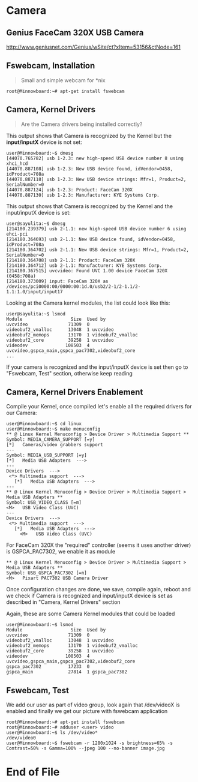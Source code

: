 # Camera

## Genius FaceCam 320X USB Camera
 http://www.geniusnet.com/Genius/wSite/ct?xItem=53156&ctNode=161 

## Fswebcam, Installation
> Small and simple webcam for *nix

    root@Minnowboard:~# apt-get install fswebcam

## Camera, Kernel Drivers
> Are the Camera drivers being installed correctly? 

This output shows that Camera is recognized by the Kernel but the **input/inputX** device is not set:

    user@Minnowboard:~$ dmesg
    [44070.765782] usb 1-2.3: new high-speed USB device number 8 using xhci_hcd
    [44070.887108] usb 1-2.3: New USB device found, idVendor=0458, idProduct=708a
    [44070.887118] usb 1-2.3: New USB device strings: Mfr=1, Product=2, SerialNumber=0
    [44070.887124] usb 1-2.3: Product: FaceCam 320X
    [44070.887130] usb 1-2.3: Manufacturer: KYE Systems Corp.

This output shows that Camera is recognized by the Kernel and the input/inputX
device is set:

    user@sayulita:~$ dmesg
    [214180.239379] usb 2-1.1: new high-speed USB device number 6 using ehci-pci
    [214180.364693] usb 2-1.1: New USB device found, idVendor=0458, idProduct=708a
    [214180.364702] usb 2-1.1: New USB device strings: Mfr=1, Product=2, SerialNumber=0
    [214180.364708] usb 2-1.1: Product: FaceCam 320X
    [214180.364712] usb 2-1.1: Manufacturer: KYE Systems Corp.
    [214180.367515] uvcvideo: Found UVC 1.00 device FaceCam 320X (0458:708a)
    [214180.373009] input: FaceCam 320X as /devices/pci0000:00/0000:00:1d.0/usb2/2-1/2-1.1/2-1.1:1.0/input/input17

Looking at the Camera kernel modules, the list could look like this:

    user@sayulita:~$ lsmod
    Module                  Size  Used by
    uvcvideo               71309  0
    videobuf2_vmalloc      13048  1 uvcvideo
    videobuf2_memops       13170  1 videobuf2_vmalloc
    videobuf2_core         39258  1 uvcvideo
    videodev              108503  4 uvcvideo,gspca_main,gspca_pac7302,videobuf2_core
    ...

If your camera is recognized and the input/inputX device is set then go to "Fswebcam, Test" section, otherwise keep reading

## Camera, Kernel Drivers Enablement

Compile your Kernel, once compiled let's enable all the required drivers
for our Camera:

    user@Minnowboard:~$ cd linux
    user@Minnowboard:~$ make menuconfig
    ** @ Linux Kernel Menuconfig > Device Driver > Multimedia Support **
    Symbol: MEDIA_CAMERA_SUPPORT [=y]
    [*]   Cameras/video grabbers support
    ---
    Symbol: MEDIA_USB_SUPPORT [=y]
    [*]   Media USB Adapters  --->
    ---
    Device Drivers  --->
     <*> Multimedia support  ---> 
       [*]   Media USB Adapters  ---> 
    ---
    ** @ Linux Kernel Menuconfig > Device Driver > Multimedia Support > Media USB Adapters **
    Symbol: USB_VIDEO_CLASS [=m]
    <M>   USB Video Class (UVC)
    ---
    Device Drivers  --->
     <*> Multimedia support  ---> 
       [*]   Media USB Adapters  --->
         <M>   USB Video Class (UVC)

For FaceCam 320X the "required" controller (seems it uses another driver)
is GSPCA_PAC7302, we enable it as module

    ** @ Linux Kernel Menuconfig > Device Driver > Multimedia Support > Media USB Adapters **
    Symbol: USB_GSPCA_PAC7302 [=n]
    <M>   Pixart PAC7302 USB Camera Driver

Once configuration changes are done, we save, compile again, reboot and
we check if Camera is recognized and input/inputX device is set as described in
"Camera, Kernel Drivers" section

Again, these are some Camera Kernel modules that could be loaded

    user@Minnowboard:~$ lsmod
    Module                  Size  Used by
    uvcvideo               71309  0
    videobuf2_vmalloc      13048  1 uvcvideo
    videobuf2_memops       13170  1 videobuf2_vmalloc
    videobuf2_core         39258  1 uvcvideo
    videodev              108503  4 uvcvideo,gspca_main,gspca_pac7302,videobuf2_core
    gspca_pac7302          17233  0
    gspca_main             27814  1 gspca_pac7302

## Fswebcam, Test

We add our user as part of video group, look again that /dev/videoX is enabled
and finally we get our picture with fswebcam application

    root@Minnowboard:~# apt-get install fswebcam
    root@Minnowboard:~# adduser <user> video
    user@Minnowboard:~$ ls /dev/video*
    /dev/video0
    user@Minnowboard:~$ fswebcam -r 1280x1024 -s brightness=65% -s Contrast=50% -s Gamma=100% --jpeg 100 --no-banner image.jpg

# End of File
